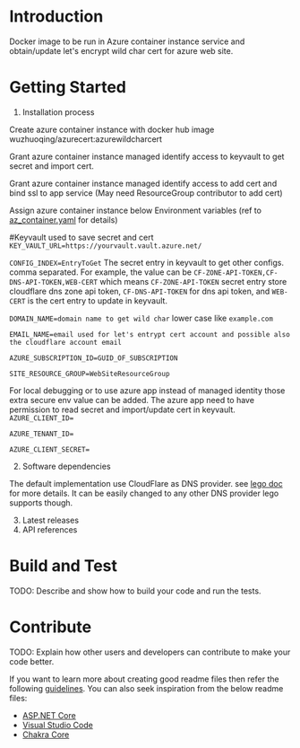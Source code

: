 # Introduction 
Docker image to be run in Azure container instance service and obtain/update let's encrypt wild char cert for azure web site.

# Getting Started

1.	Installation process

  Create azure container instance with docker hub image wuzhuoqing/azurecert:azurewildcharcert
  
  Grant azure container instance managed identify access to keyvault to get secret and import cert.
  
  Grant azure container instance managed identify access to add cert and bind ssl to app service (May need ResourceGroup contributor to add cert)
  
  Assign azure container instance below Environment variables (ref to [az_container.yaml](https://github.com/wuzhuoqing/azureappwildcharcert/blob/master/az_container.yaml) for details)

#Keyvault used to save secret and cert
`KEY_VAULT_URL=https://yourvault.vault.azure.net/`

`CONFIG_INDEX=EntryToGet` The secret entry in keyvault to get other configs. comma separated. For example, the value can be `CF-ZONE-API-TOKEN,CF-DNS-API-TOKEN,WEB-CERT` which means `CF-ZONE-API-TOKEN` secret entry store cloudflare dns zone api token, `CF-DNS-API-TOKEN` for dns api token, and `WEB-CERT` is the cert entry to update in keyvault.

`DOMAIN_NAME=domain name to get wild char` lower case like `example.com`

`EMAIL_NAME=email used for let's entrypt cert account and possible also the cloudflare account email`

`AZURE_SUBSCRIPTION_ID=GUID_OF_SUBSCRIPTION`

`SITE_RESOURCE_GROUP=WebSiteResourceGroup`

For local debugging or to use azure app instead of managed identity those extra secure env value can be added. The azure app need to have permission to read secret and import/update cert in keyvault.
`AZURE_CLIENT_ID=`

`AZURE_TENANT_ID=`

`AZURE_CLIENT_SECRET=`

2.	Software dependencies

The default implementation use CloudFlare as DNS provider. see [lego doc](https://go-acme.github.io/lego/dns/cloudflare/) for more details. It can be easily changed to any other DNS provider lego supports though.

3.	Latest releases
4.	API references

# Build and Test
TODO: Describe and show how to build your code and run the tests. 

# Contribute
TODO: Explain how other users and developers can contribute to make your code better. 

If you want to learn more about creating good readme files then refer the following [guidelines](https://docs.microsoft.com/en-us/azure/devops/repos/git/create-a-readme?view=azure-devops). You can also seek inspiration from the below readme files:
- [ASP.NET Core](https://github.com/aspnet/Home)
- [Visual Studio Code](https://github.com/Microsoft/vscode)
- [Chakra Core](https://github.com/Microsoft/ChakraCore)
